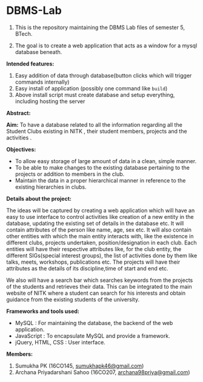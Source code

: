# DBMS-Lab

1. This is the repository maintaining the DBMS Lab files of semester 5, BTech.  

2. The goal is to create a web application that acts as a window for a mysql database beneath.  

**Intended features:**
1. Easy addition of data through database(button clicks which will trigger commands internally)
2. Easy install of application (possibly one command like ```build```)
3. Above install script must create database and setup everything, including hosting the server

**Abstract:** 

 **Aim:** 
To have a database related to all the information regarding all the Student Clubs existing
in NITK , their student members, projects  and the activities .


**Objectives:** 

* To allow easy storage of large amount of data in a clean, simple manner.
* To be able to make changes to the existing database pertaining to the projects or addition to members in the club.
* Maintain the data in a  proper hierarchical manner in reference to the existing hierarchies in clubs.

**Details about the project:**

The ideas will be captured by creating a web application which will have an easy to use interface to 
control activities like creation of a new entity in the database, updating the existing set of details in
the database etc. 
    It will contain attributes of the person like name, age, sex etc. It will also contain other  entities 
with which the main entity interacts with, like the existence in different clubs, projects undertaken, 
position/designation in each club. Each entities will have their respective attributes like, for the club 
entity, the different SIGs(special interest groups), the list of activities done by them like talks, meets,
workshops, publications etc. The projects will have their attributes as the details of its discipline,time 
of start and end etc.

We also will have a search bar which searches keywords from the projects of the students and
retrieves their data. This can be integrated to the main website of NITK where a student can search 
for his interests and obtain guidance from the existing students of the university.


**Frameworks and tools used:**

* MySQL : For maintaining the database, the backend of the web application.
* JavaScript : To encapsulate MySQL and provide a framework.
* jQuery, HTML, CSS : User interface.


**Members:**

1. Sumukha PK (16CO145, sumukhapk46@gmail.com)
2. Archana Priyadarshani Sahoo (16CO207, archana98priya@gmail.com)





